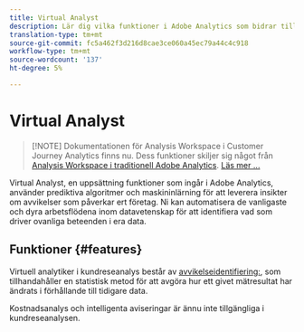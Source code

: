 ```yaml
---
title: Virtual Analyst
description: Lär dig vilka funktioner i Adobe Analytics som bidrar till den virtuella analytikern.
translation-type: tm+mt
source-git-commit: fc5a462f3d216d8cae3ce060a45ec79a44c4c918
workflow-type: tm+mt
source-wordcount: '137'
ht-degree: 5%

---
```



# Virtual Analyst

>[!NOTE] Dokumentationen för Analysis Workspace i Customer Journey Analytics finns nu. Dess funktioner skiljer sig något från [Analysis Workspace i traditionell Adobe Analytics](https://docs.adobe.com/content/help/en/analytics/analyze/analysis-workspace/home.html). [Läs mer …](/help/getting-started/cja-aa.md)

Virtual Analyst, en uppsättning funktioner som ingår i Adobe Analytics, använder prediktiva algoritmer och maskininlärning för att leverera insikter om avvikelser som påverkar ert företag. Ni kan automatisera de vanligaste och dyra arbetsflödena inom datavetenskap för att identifiera vad som driver ovanliga beteenden i era data.

## Funktioner {#features}

Virtuell analytiker i kundreseanalys består av [avvikelseidentifiering:](c-anomaly-detection/anomaly-detection.md), som tillhandahåller en statistisk metod för att avgöra hur ett givet mätresultat har ändrats i förhållande till tidigare data.

Kostnadsanalys och intelligenta aviseringar är ännu inte tillgängliga i kundreseanalysen.
